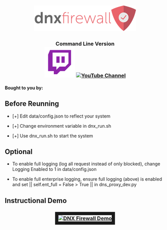 <h1 align="center">
	<br>
	<img src="https://github.com/ProHackTech/DNX-FWALL-CMD/blob/master/DNX_Logo.png" alt="DNX Firewall Logo">
	<br>
</h1>

<h3 align="center">
	Command Line Version
	<br>
	<a href="https://www.twitch.tv/dowright" target="_blank"><img src="https://github.com/ProHackTech/DNX-FWALL-CMD/blob/master/Readme_Social/twitch.png" alt="Twitch Stream" /></a>
	<a href="https://www.youtube.com/channel/UCKAiTcsiD50oZvf9h0xbvCg" target="_blank"><img src="https://github.com/ProHackTech/DNX-FWALL-CMD/blob/master/Readme_Social/youtube.png" alt="YouTube Channel"/></a>
</h3>

<h4>Bought to you by: </h4>

<h2>Before Reunning</h2>

- [+] Edit data/config.json to reflect your system

- [+] Change environment variable in dnx_run.sh

- [+] Use dnx_run.sh to start the system

<h2>Optional</h2>

- To enable full logging (log all request instead of only blocked), change Logging Enabled to 1 in data/config.json

- To enable full enterprise logging, ensure full logging (above) is enabled and set || self.ent_full = False > True || in dns_proxy_dev.py

<h2>Instructional Demo</h2>

<h3 align="center">
	<a href="http://www.youtube.com/watch?feature=player_embedded&v=6NvRXlNjpOc" target="_blank">
		<img src="http://img.youtube.com/vi/6NvRXlNjpOc/0.jpg" alt="DNX Firewall Demo" width="480" height="360" border="10" />
	</a>
</h3>